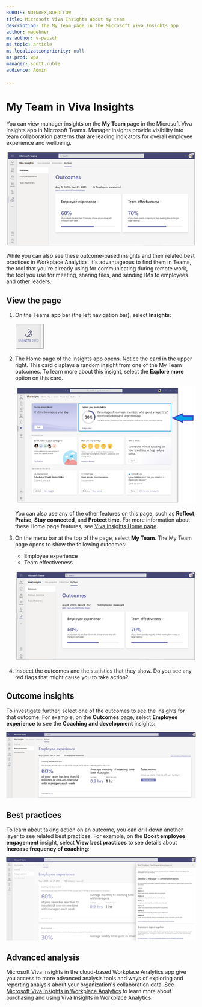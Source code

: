 ```yaml
---
ROBOTS: NOINDEX,NOFOLLOW
title: Microsoft Viva Insights about my team
description: The My Team page in the Microsoft Viva Insights app 
author: madehmer
ms.author: v-pausch
ms.topic: article
ms.localizationpriority: null
ms.prod: wpa
manager: scott.ruble
audience: Admin

---
```


# My Team in Viva Insights

You can view manager insights on the **My Team** page in the Microsoft Viva Insights app in Microsoft Teams. Manager insights provide visibility into team collaboration patterns that are leading indicators for overall employee experience and wellbeing.

![Outcomes page.](./images/viva-team-outcomes.png)

While you can also see these outcome-based insights and their related best practices in Workplace Analytics, it's advantageous to find them in Teams, the tool that you're already using for communicating during remote work, the tool you use for meeting, sharing files, and sending IMs to employees and other leaders.

## View the page

1. On the Teams app bar (the left navigation bar), select **Insights**:

   ![Insights icon.](./images/insights-icon.png)

2. The Home page of the Insights app opens. Notice the card in the upper right. This card displays a random insight from one of the My Team outcomes. To learn more about this insight, select the **Explore more** option on this card.

   ![Insights Home page.](./images/home-mgr.png)

   You can also use any of the other features on this page, such as **Reflect**, **Praise**, **Stay connected**, and **Protect time**. For more information about these Home page features, see [Viva Insights Home page](/insights/viva-insights-home).

3. On the menu bar at the top of the page, select **My Team**. The My Team page opens to show the following outcomes:

   * Employee experience
   * Team effectiveness

   ![Two outcomes on the Outcomes page.](./images/viva-team-outcomes.png)

4. Inspect the outcomes and the statistics that they show. Do you see any red flags that might cause you to take action?  

## Outcome insights

To investigate further, select one of the outcomes to see the insights for that outcome. For example, on the **Outcomes** page, select  **Employee experience** to see the **Coaching and development** insights:

![Coaching and development.](./images/viva-team-drill-down.png)

## Best practices

To learn about taking action on an outcome, you can drill down another layer to see related best practices. For example, on the **Boost employee engagement** insight, select **View best practices** to see details about **Increase frequency of coaching**:

![Best practice - Coaching frequency.](./images/viva-team-coaching-flyout.png)

## Advanced analysis

Microsoft Viva Insights in the cloud-based Workplace Analytics app give you access to more advanced analysis tools and ways of exploring and reporting analysis about your organization's collaboration data. See [Microsoft Viva Insights in Workplace Analytics](https://microsoft.com/microsoft-365/business/workplace-analytics) to learn more about purchasing and using Viva Insights in Workplace Analytics.

